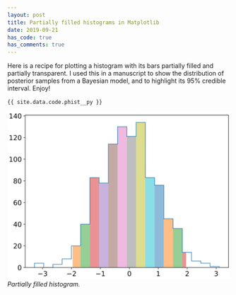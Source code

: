 ```yaml
---
layout: post
title: Partially filled histograms in Matplotlib
date: 2019-09-21
has_code: true
has_comments: true
---
```

Here is a recipe for plotting a histogram with its bars partially filled and partially
transparent. I used this in a manuscript to show the distribution of posterior samples
from a Bayesian model, and to highlight its 95% credible interval. Enjoy!

```python
{{ site.data.code.phist__py }}
```

![](/assets/images/phist.svg)
*Partially filled histogram.*